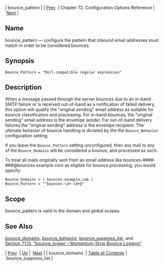 | bounce_pattern |
| [Prev](conf.ref.bounce_domains)  | Chapter 72. Configuration Options Reference |  [Next](conf.ref.bounce_suppress_list) |

<a name="conf.ref.bounce_pattern"></a>
## Name

bounce_pattern — configure the pattern that inbound email addresses must match in order to be considered bounces.

## Synopsis

`Bounce_Pattern = "Perl-compatible regular expression"`

<a name="idp23754336"></a>
## Description

When a message passed through the server bounces due to an in-band SMTP failure or is received out-of-band as a notification of failed delivery, this option will qualify the "original sending" email address as suitable for bounce classification and processing. For in-band bounces, the "original sending" email address is the envelope sender. For out-of-band delivery failures the "original sending" address is the envelope recipient. The ultimate behavior of bounce handling is dictated by the the `Bounce_Behavior` configuration setting.

If you leave the `Bounce_Pattern` setting unconfigured, then any mail to any of the `Bounce_Domains` will be considered a bounce, and processed as such.

To treat all mails originally sent from an email address like bounces-####-###@bounces.example.com as eligible for bounce processing, you would specify:

```
Bounce_Domains = ( bounces.example.com )
Bounce_Pattern = "^bounces-\d+-\d+@"
```
<a name="idp23759984"></a>
## Scope

bounce_pattern is valid in the domain and global scopes.

<a name="idp23761824"></a>
## See Also

[bounce_domains](conf.ref.bounce_domains "bounce_domains"), [bounce_behavior](conf.ref.bounce_behavior "bounce_behavior"), [bounce_suppress_list](conf.ref.bounce_suppress_list "bounce_suppress_list"), and [Section 71.13, “bounce_logger – Momentum-Style Bounce Logging”](modules.bounce_logger "71.13. bounce_logger – Momentum-Style Bounce Logging")

| [Prev](conf.ref.bounce_domains)  | [Up](config.options.ref) |  [Next](conf.ref.bounce_suppress_list) |
| bounce_domains  | [Table of Contents](index) |  bounce_suppress_list |

